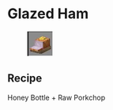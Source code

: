 # Glazed Ham

<figure><img src="../../../.gitbook/assets/image (5) (1) (1) (1) (1).png" alt=""><figcaption></figcaption></figure>

## Recipe

Honey Bottle + Raw Porkchop

